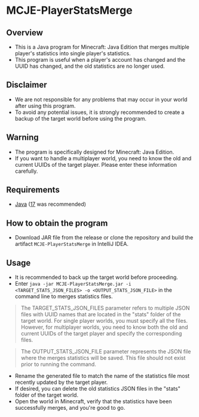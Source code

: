 # MCJE-PlayerStatsMerge

## Overview
- This is a Java program for Minecraft: Java Edition that merges multiple player's statistics into single player's statistics.
- This program is useful when a player's account has changed and the UUID has changed, and the old statistics are no longer used.

## Disclaimer
- We are not responsible for any problems that may occur in your world after using this program.
- To avoid any potential issues, it is strongly recommended to create a backup of the target world before using the program.

## Warning
- The program is specifically designed for Minecraft: Java Edition.
- If you want to handle a multiplayer world, you need to know the old and current UUIDs of the target player. Please enter these information carefully.

## Requirements
- [Java](https://www.oracle.com/jp/java/technologies/downloads/) ([17](https://www.oracle.com/jp/java/technologies/downloads/#java17) was recommended)

## How to obtain the program
- Download JAR file from the release or clone the repository and build the artifact `MCJE-PlayerStatsMerge` in IntelliJ IDEA.

## Usage
- It is recommended to back up the target world before proceeding.
- Enter `java -jar MCJE-PlayerStatsMerge.jar -i <TARGET_STATS_JSON_FILES> -o <OUTPUT_STATS_JSON_FILE>` in the command line to merges statistics files.
> The TARGET_STATS_JSON_FILES parameter refers to multiple JSON files with UUID names that are located in the "stats" folder of the target world. For single player worlds, you must specify all the files. However, for multiplayer worlds, you need to know both the old and current UUIDs of the target player and specify the corresponding files.

> The OUTPUT_STATS_JSON_FILE parameter represents the JSON file where the merges statistics will be saved. This file should not exist prior to running the command.
- Rename the generated file to match the name of the statistics file most recently updated by the target player.
- If desired, you can delete the old statistics JSON files in the "stats" folder of the target world.
- Open the world in Minecraft, verify that the statistics have been successfully merges, and you're good to go.
